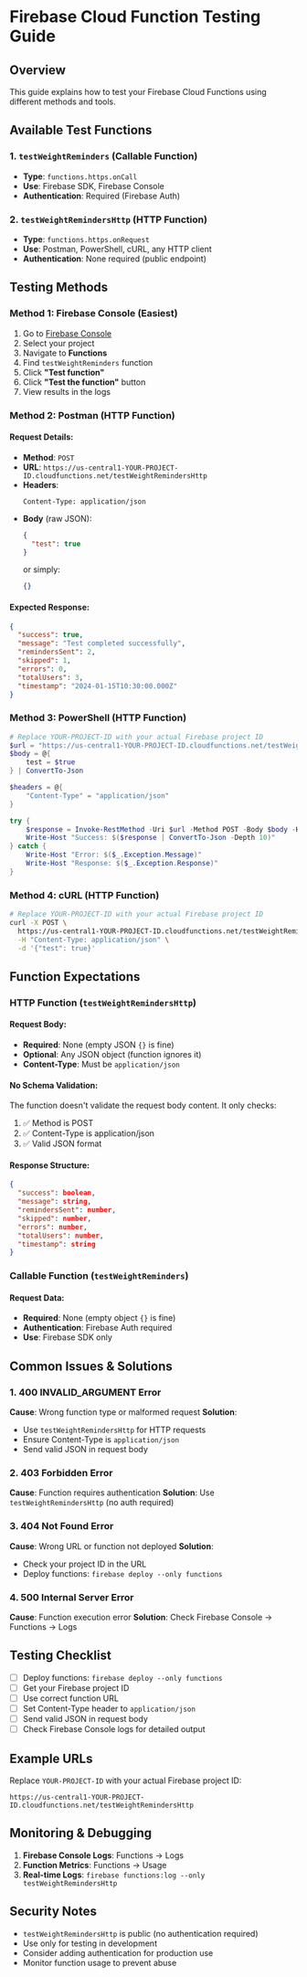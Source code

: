 # Firebase Cloud Function Testing Guide

## Overview
This guide explains how to test your Firebase Cloud Functions using different methods and tools.

## Available Test Functions

### 1. `testWeightReminders` (Callable Function)
- **Type**: `functions.https.onCall`
- **Use**: Firebase SDK, Firebase Console
- **Authentication**: Required (Firebase Auth)

### 2. `testWeightRemindersHttp` (HTTP Function)
- **Type**: `functions.https.onRequest`
- **Use**: Postman, PowerShell, cURL, any HTTP client
- **Authentication**: None required (public endpoint)

## Testing Methods

### Method 1: Firebase Console (Easiest)
1. Go to [Firebase Console](https://console.firebase.google.com/)
2. Select your project
3. Navigate to **Functions**
4. Find `testWeightReminders` function
5. Click **"Test function"**
6. Click **"Test the function"** button
7. View results in the logs

### Method 2: Postman (HTTP Function)

#### Request Details:
- **Method**: `POST`
- **URL**: `https://us-central1-YOUR-PROJECT-ID.cloudfunctions.net/testWeightRemindersHttp`
- **Headers**:
  ```
  Content-Type: application/json
  ```
- **Body** (raw JSON):
  ```json
  {
    "test": true
  }
  ```
  or simply:
  ```json
  {}
  ```

#### Expected Response:
```json
{
  "success": true,
  "message": "Test completed successfully",
  "remindersSent": 2,
  "skipped": 1,
  "errors": 0,
  "totalUsers": 3,
  "timestamp": "2024-01-15T10:30:00.000Z"
}
```

### Method 3: PowerShell (HTTP Function)

```powershell
# Replace YOUR-PROJECT-ID with your actual Firebase project ID
$url = "https://us-central1-YOUR-PROJECT-ID.cloudfunctions.net/testWeightRemindersHttp"
$body = @{
    test = $true
} | ConvertTo-Json

$headers = @{
    "Content-Type" = "application/json"
}

try {
    $response = Invoke-RestMethod -Uri $url -Method POST -Body $body -Headers $headers
    Write-Host "Success: $($response | ConvertTo-Json -Depth 10)"
} catch {
    Write-Host "Error: $($_.Exception.Message)"
    Write-Host "Response: $($_.Exception.Response)"
}
```

### Method 4: cURL (HTTP Function)

```bash
# Replace YOUR-PROJECT-ID with your actual Firebase project ID
curl -X POST \
  https://us-central1-YOUR-PROJECT-ID.cloudfunctions.net/testWeightRemindersHttp \
  -H "Content-Type: application/json" \
  -d '{"test": true}'
```

## Function Expectations

### HTTP Function (`testWeightRemindersHttp`)

#### Request Body:
- **Required**: None (empty JSON `{}` is fine)
- **Optional**: Any JSON object (function ignores it)
- **Content-Type**: Must be `application/json`

#### No Schema Validation:
The function doesn't validate the request body content. It only checks:
1. ✅ Method is POST
2. ✅ Content-Type is application/json
3. ✅ Valid JSON format

#### Response Structure:
```json
{
  "success": boolean,
  "message": string,
  "remindersSent": number,
  "skipped": number,
  "errors": number,
  "totalUsers": number,
  "timestamp": string
}
```

### Callable Function (`testWeightReminders`)

#### Request Data:
- **Required**: None (empty object `{}` is fine)
- **Authentication**: Firebase Auth required
- **Use**: Firebase SDK only

## Common Issues & Solutions

### 1. 400 INVALID_ARGUMENT Error
**Cause**: Wrong function type or malformed request
**Solution**: 
- Use `testWeightRemindersHttp` for HTTP requests
- Ensure Content-Type is `application/json`
- Send valid JSON in request body

### 2. 403 Forbidden Error
**Cause**: Function requires authentication
**Solution**: Use `testWeightRemindersHttp` (no auth required)

### 3. 404 Not Found Error
**Cause**: Wrong URL or function not deployed
**Solution**:
- Check your project ID in the URL
- Deploy functions: `firebase deploy --only functions`

### 4. 500 Internal Server Error
**Cause**: Function execution error
**Solution**: Check Firebase Console → Functions → Logs

## Testing Checklist

- [ ] Deploy functions: `firebase deploy --only functions`
- [ ] Get your Firebase project ID
- [ ] Use correct function URL
- [ ] Set Content-Type header to `application/json`
- [ ] Send valid JSON in request body
- [ ] Check Firebase Console logs for detailed output

## Example URLs

Replace `YOUR-PROJECT-ID` with your actual Firebase project ID:

```
https://us-central1-YOUR-PROJECT-ID.cloudfunctions.net/testWeightRemindersHttp
```

## Monitoring & Debugging

1. **Firebase Console Logs**: Functions → Logs
2. **Function Metrics**: Functions → Usage
3. **Real-time Logs**: `firebase functions:log --only testWeightRemindersHttp`

## Security Notes

- `testWeightRemindersHttp` is public (no authentication required)
- Use only for testing in development
- Consider adding authentication for production use
- Monitor function usage to prevent abuse 